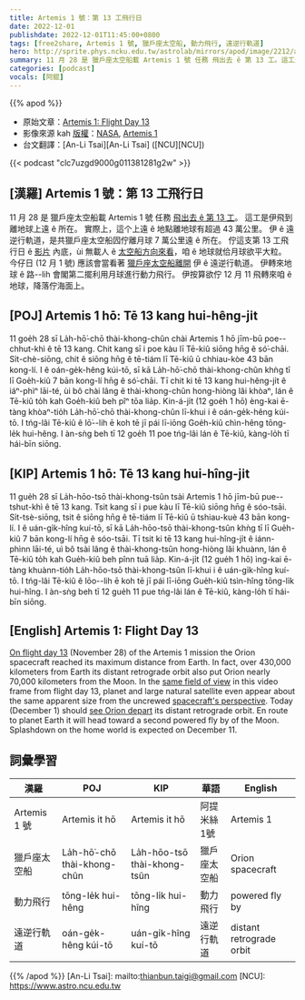 ```yaml
---
title: Artemis 1 號：第 13 工飛行日
date: 2022-12-01
publishdate: 2022-12-01T11:45:00+0800
tags: [free2share, Artemis 1 號, 獵戶座太空船, 動力飛行, 遠逆行軌道]
hero: http://sprite.phys.ncku.edu.tw/astrolab/mirrors/apod/image/2212/art001e000672-orig1024c.jpg
summary: 11 月 28 是 獵戶座太空船載 Artemis 1 號 任務 飛出去 ê 第 13 工。這工是伊飛到離地球上遠 ê 所在。
categories: [podcast]
vocals: [阿錕]
---
```


{{% apod %}}

- 原始文章：[Artemis 1: Flight Day 13](https://apod.nasa.gov/apod/ap221201.html)
- 影像來源 kah [版權][copyright]：[NASA](https://www.nasa.gov/), [Artemis 1](https://www.nasa.gov/artemis-1)
- 台文翻譯：[An-Li Tsai][An-Li Tsai] ([NCU][NCU])

{{< podcast "clc7uzgd9000g011381281g2w" >}}

## [漢羅] Artemis 1 號：第 13 工飛行日
11 月 28 是 獵戶座太空船載 Artemis 1 號 任務 [飛出去 ê 第 13 工][On flight day 13]。
這工是伊飛到離地球上遠 ê 所在。
實際上，這个上遠 ê 地點離地球有超過 43 萬公里。
伊 ê 遠逆行軌道，是共獵戶座太空船囥佇離月球 7 萬公里遠 ê 所在。
佇這支第 13 工飛行日 ê [影片][same field of view] 內底，ùi 無載人 ê [太空船方向來看][spacecraft's perspective]，咱 ê 地球就佮月球欲平大粒。
今仔日 (12 月 1 號) 應該會當看著 [獵戶座太空船離開][see Orion depart] 伊 ê 遠逆行軌道。
伊轉來地球 ê 路--lih 會閣第二擺利用月球進行動力飛行。
伊按算欲佇 12 月 11 飛轉來咱 ê 地球，降落佇海面上。

## [POJ] Artemis 1 hō: Tē 13 kang hui-hêng-ji̍t
11 goe̍h 28 sī La̍h-hō͘-chō thài-khong-chûn chài Artemis 1 hō jīm-bū poe--chhut-khì ê tē 13 kang.
Chit kang sī i poe kàu lī Tē-kiû siōng hn̄g ê só͘-chāi.
Si̍t-chè-siōng, chit ê siōng hn̄g ê tē-tiám lī Tē-kiû ū chhiau-kòe 43 bān kong-lí.
I ê oán-ge̍k-hêng kúi-tō, sī kā La̍h-hō͘-chō thài-khong-chûn khǹg tī lī Goe̍h-kiû 7 bān kong-lí hn̄g ê só͘-chāi.
Tī chit ki tē 13 kang hui-hêng-ji̍t ê iáⁿ-phìⁿ lāi-té, ùi bô chài lâng ê thài-khong-chûn hong-hiòng lâi khòaⁿ, lán ê Tē-kiû to̍h kah Goe̍h-kiû beh pîⁿ tōa lia̍p.
Kin-á-ji̍t (12 goe̍h 1 hō) èng-kai ē-tàng khòaⁿ-tio̍h La̍h-hō͘-chō thài-khong-chûn lī-khui i ê oán-ge̍k-hêng kúi-tō.
I tńg-lâi Tē-kiû ê lō͘--lih ē koh tē jī pái lī-iōng Goe̍h-kiû chìn-hêng tōng-le̍k hui-hêng.
I àn-sǹg beh tī 12 goe̍h 11 poe tńg-lâi lán ê Tē-kiû, kàng-lo̍h tī hái-bīn siōng.

## [KIP] Artemis 1 hō: Tē 13 kang hui-hîng-ji̍t
11 gue̍h 28 sī La̍h-hōo-tsō thài-khong-tsûn tsài Artemis 1 hō jīm-bū pue--tshut-khì ê tē 13 kang.
Tsit kang sī i pue kàu lī Tē-kiû siōng hn̄g ê sóo-tsāi.
Si̍t-tsè-siōng, tsit ê siōng hn̄g ê tē-tiám lī Tē-kiû ū tshiau-kuè 43 bān kong-lí.
I ê uán-gi̍k-hîng kuí-tō, sī kā La̍h-hōo-tsō thài-khong-tsûn khǹg tī lī Gue̍h-kiû 7 bān kong-lí hn̄g ê sóo-tsāi.
Tī tsit ki tē 13 kang hui-hîng-ji̍t ê iánn-phìnn lāi-té, uì bô tsài lâng ê thài-khong-tsûn hong-hiòng lâi khuànn, lán ê Tē-kiû to̍h kah Gue̍h-kiû beh pînn tuā lia̍p.
Kin-á-ji̍t (12 gue̍h 1 hō) ìng-kai ē-tàng khuànn-tio̍h La̍h-hōo-tsō thài-khong-tsûn lī-khui i ê uán-gi̍k-hîng kuí-tō.
I tńg-lâi Tē-kiû ê lōo--lih ē koh tē jī pái lī-iōng Gue̍h-kiû tsìn-hîng tōng-li̍k hui-hîng.
I àn-sǹg beh tī 12 gue̍h 11 pue tńg-lâi lán ê Tē-kiû, kàng-lo̍h tī hái-bīn siōng.

## [English] Artemis 1: Flight Day 13
[On flight day 13][On flight day 13] (November 28) of the Artemis 1 mission the Orion spacecraft reached its maximum distance from Earth.
In fact, over 430,000 kilometers from Earth its distant retrograde orbit also put Orion nearly 70,000 kilometers from the Moon.
In the [same field of view][same field of view] in this video frame from flight day 13, planet and large natural satellite even appear about the same apparent size from the uncrewed [spacecraft's perspective][spacecraft's perspective].
Today (December 1) should [see Orion depart][see Orion depart] its distant retrograde orbit.
En route to planet Earth it will head toward a second powered fly by of the Moon.
Splashdown on the home world is expected on December 11.

## 詞彙學習

|漢羅|POJ|KIP|華語|English|
|-|-|-|-|-|
|Artemis 1 號|Artemis it hō|Artemis it hō|阿提米絲1號|Artemis 1|
|獵戶座太空船|La̍h-hō͘-chō thài-khong-chûn|La̍h-hōo-tsō thài-khong-tsûn|獵戶座太空船|Orion spacecraft|
|動力飛行|tōng-le̍k hui-hêng|tōng-li̍k hui-hîng|動力飛行|powered fly by|
|遠逆行軌道|oán-ge̍k-hêng kúi-tō|uán-gi̍k-hîng kuí-tō|遠逆行軌道|distant retrograde orbit|

{{% /apod %}}
[An-Li Tsai]: mailto:thianbun.taigi@gmail.com
[NCU]: https://www.astro.ncu.edu.tw

[copyright]: https://apod.nasa.gov/apod/fap/lib/about_apod.html#srapply
[License]: https://creativecommons.org/licenses/by/2.0/

[On flight day 13]:https://blogs.nasa.gov/artemis/2022/11/28/artemis-i-flight-day-13-orion-goes-the-max-distance/
[same field of view]:https://images.nasa.gov/details-art001m1013321641_1
[spacecraft's perspective]:https://www.nasa.gov/specials/trackartemis/
[see Orion depart]:https://www.nasa.gov/nasalive
